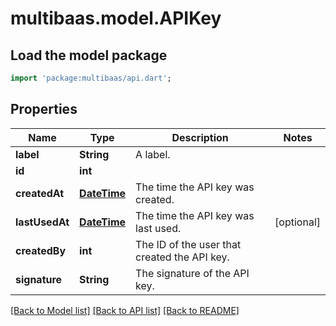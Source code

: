 # multibaas.model.APIKey

## Load the model package
```dart
import 'package:multibaas/api.dart';
```

## Properties
Name | Type | Description | Notes
------------ | ------------- | ------------- | -------------
**label** | **String** | A label. | 
**id** | **int** |  | 
**createdAt** | [**DateTime**](DateTime.md) | The time the API key was created. | 
**lastUsedAt** | [**DateTime**](DateTime.md) | The time the API key was last used. | [optional] 
**createdBy** | **int** | The ID of the user that created the API key. | 
**signature** | **String** | The signature of the API key. | 

[[Back to Model list]](../README.md#documentation-for-models) [[Back to API list]](../README.md#documentation-for-api-endpoints) [[Back to README]](../README.md)


